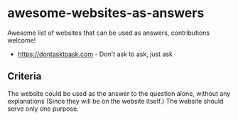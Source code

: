 # awesome-websites-as-answers

Awesome list of websites that can be used as answers, contributions welcome!

- https://dontasktoask.com - Don't ask to ask, just ask

## Criteria

The website could be used as the answer to the question alone, without any explanations (Since they will be on the website itself.) The website should serve only one purpose.

